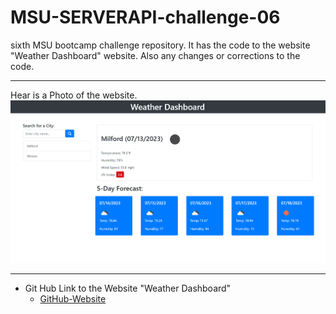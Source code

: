 # MSU-SERVERAPI-challenge-06
sixth MSU bootcamp challenge repository. It has the code to the website "Weather Dashboard" website. Also any changes or corrections to the code.
*** 
Hear is a Photo of the website.
![Weather-Dashboard](/assets/photo/Screenshot%202023-07-13%20211846.png)
***
* Git Hub Link to the Website "Weather Dashboard"
    * [GitHub-Website](https://gagehamel.github.io/MSU-ServerAPI-06-Challenge/ "Weather Dashboard")